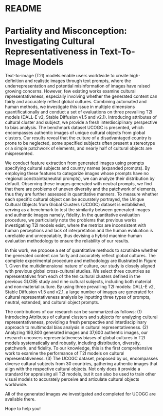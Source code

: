 # README
# Partiality and Misconception: Investigating Cultural Representativeness in Text-To-Image Models

Text-to-image (T2I) models enable users worldwide to create high-definition and realistic images through text prompts, where the
underrepresentation and potential misinformation of images have raised growing concerns. However, few existing works examine
cultural representativeness, especially involving whether the generated content can fairly and accurately reflect global cultures.
Combining automated and human methods, we investigate this issue in multiple dimensions quantificationally and conduct a set
of evaluations on three prevailing T2I models (DALL-E v2, Stable Diffusion v1.5 and v2.1). Introducing attributes of cultural cluster
and subject, we provide a fresh interdisciplinary perspective to bias analysis. The benchmark dataset UCOGC is presented, which
encompasses authentic images of unique cultural objects from global clusters. Our results reveal that the culture of a disadvantaged
country is prone to be neglected, some specified subjects often present a stereotype or a simple patchwork of elements, and nearly half
of cultural objects are mispresented.

We conduct feature extraction from generated images using prompts specifying cultural subjects and country
names (expanded prompts). By employing these features to categorize images whose prompts have no ·regional
constraints(neutral prompts), we can analyze their distribution by default. Observing these images generated with
neutral prompts, we find that there are problems of uneven diversity and the patchwork of elements, thus they
are further assessed in quantitative manners. To measure whether each specific cultural object can be accurately
portrayed, the Unique Cultural Objects from Global Clusters (UCOGC) dataset is established, serving as a benchmark
to test the similarity between generated images and authentic images namely, fidelity. In the quantitative evaluation
procedure, we particularly note the problems that previous works investigating T2I models exist, where the metrics are
inconsistent with human perceptions and lack of interpretation and the human evaluation is unreliable
and unrepeatable, thus devising a hybrid machine-human evaluation methodology to ensure the reliability of our
results.

In this work, we propose a set of quantitative methods to scrutinize whether the generated content can fairly and
accurately reflect global cultures. The complete experimental procedure and methodology are illustrated in Figure 1.
Given the multidimensional nature of culture, our study is closely aligned with previous global cross-cultural studies.
We select three countries as representatives from each of the ten cultural clusters defined in the previous GLOBE study
and nine cultural subjects, including both material and non-material culture. By using three prevailing T2I models:
DALL-E v2, Stable Diffusion v1.5 and v2.1, a large number of images are generated for cultural representativeness
analysis by inputting three types of prompts, neutral, extended, and cultural object prompts.

The contributions of our research can be summarized as follows:
(1) Introducing Attributes of cultural clusters and subjects for analyzing cultural representativeness, providing a
fresh perspective and interdisciplinary approach to multimodal bias analysis in cultural representativeness.
(2) Analyzing 193,800 generated images and 37,600 authentic images, our research uncovers representativeness
biases of global cultures in T2I models systematically and robustly, including distribution, diversity, patchwork,
and fidelity. To our knowledge, this is the first comprehensive work to examine the performance of T2I models
on cultural representativeness.
(3) The UCOGC dataset, proposed by us, encompasses diverse cultural subjects from 30 countries, gathering
authentic images that align with the respective cultural objects. Not only does it provide a standard for
appraising all T2I models, but it can also be used to train other visual models to accurately perceive and
articulate cultural objects worldwide.
 
All of the generated images we investigated and completed for UCOGC are available there.

Hope to help you!


